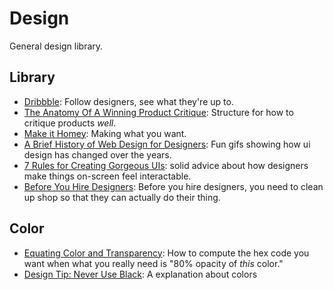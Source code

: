 # Design
General design library.

## Library
- [Dribbble](https://dribbble.com/): Follow designers, see what they're up to.
- [The Anatomy Of A Winning Product Critique](http://www.fastcodesign.com/3032051/the-anatomy-of-a-winning-product-critique): Structure for how to critique products _well_.
- [Make it Homey](http://frankchimero.com/blog/make-it-homely/): Making what you want.
- [A Brief History of Web Design for Designers](http://blog.froont.com/brief-history-of-web-design-for-designers/): Fun gifs showing how ui design has changed over the years.
- [7 Rules for Creating Gorgeous UIs](https://medium.com/@erikdkennedy/7-rules-for-creating-gorgeous-ui-part-1-559d4e805cda): solid advice about how designers make things on-screen feel interactable.
- [Before You Hire Designers](http://alistapart.com/article/before-you-hire-designers): Before you hire designers, you need to clean up shop so that they can actually do their thing.

## Color
- [Equating Color and Transparency](http://viget.com/inspire/3027): How to compute the hex code you want when what you really need is "80% opacity of _this_ color."
- [Design Tip: Never Use Black](http://ianstormtaylor.com/design-tip-never-use-black/): A explanation about colors
